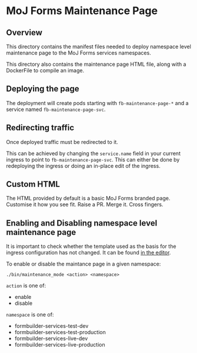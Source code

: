# MoJ Forms Maintenance Page

## Overview
This directory contains the manifest files needed to deploy namespace level maintenance page to the MoJ Forms services namespaces.

This directory also contains the maintenance page HTML file, along with a DockerFile to compile an image.

## Deploying the page

The deployment will create pods starting with `fb-maintenance-page-*` and a service named `fb-maintenance-page-svc`.

## Redirecting traffic

Once deployed traffic must be redirected to it.

This can be achieved by changing the `service.name` field in your current ingress to point to `fb-maintenance-page-svc`.
This can either be done by redeploying the ingress or doing an in-place edit of the ingress.

## Custom HTML

The HTML provided by default is a basic MoJ Forms branded page. Customise it how you see fit. Raise a PR. Merge it. Cross fingers.

## Enabling and Disabling namespace level maintenance page

It is important to check whether the template used as the basis for the ingress configuration has not changed. It can be found [in the editor](https://github.com/ministryofjustice/fb-editor/blob/main/config/publisher/cloud_platform/ingress.yaml.erb).

To enable or disable the maintance page in a given namespace:

```
./bin/maintenance_mode <action> <namespace>
```

`action` is one of:

- enable
- disable

`namespace` is one of:

- formbuilder-services-test-dev
- formbuilder-services-test-production
- formbuilder-services-live-dev
- formbuilder-services-live-production
